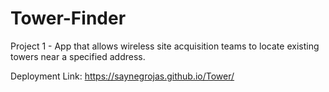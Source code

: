 # Tower-Finder
Project 1 - App that allows wireless site acquisition teams to locate existing towers near a specified address.

Deployment Link: https://saynegrojas.github.io/Tower/
